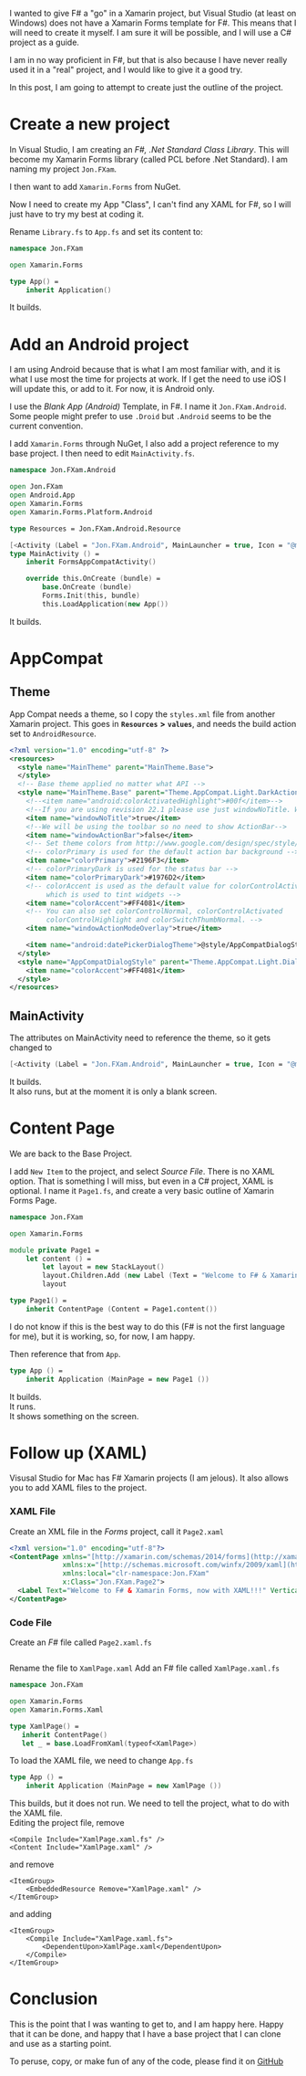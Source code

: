 
I wanted to give F# a "go" in a Xamarin project, but Visual Studio (at least on Windows) does not have a Xamarin Forms template for F#. This means that I will need to create it myself.
I am sure it will be possible, and I will use a C# project as a guide.

I am in no way proficient in F#, but that is also because I have never really used it in a "real" project, and I would like to give it a good try.

In this post, I am going to attempt to create just the outline of the project.

# Create a new project
In Visual Studio, I am creating an _F#, .Net Standard Class Library_. This will become my Xamarin Forms library (called PCL before .Net Standard). I am naming my project `Jon.FXam`.

I then want to add `Xamarin.Forms` from NuGet.

Now I need to create my App "Class", I can't find any XAML for F#, so I will just have to try my best at coding it.

Rename `Library.fs` to `App.fs` and set its content to:
```fsharp
namespace Jon.FXam

open Xamarin.Forms

type App() =
    inherit Application()
```

It builds.

# Add an Android project
I am using Android because that is what I am most familiar with, and it is what I use most the time for projects at work. If I get the need to use iOS I will update this, or add to it.  For now, it is Android only.

I use the _Blank App (Android)_ Template, in F#. I name it `Jon.FXam.Android`. Some people might prefer to use `.Droid` but `.Android` seems to be the current convention.

I add `Xamarin.Forms` through NuGet, I also add a project reference to my base project. I then need to edit `MainActivity.fs`.
```fsharp
namespace Jon.FXam.Android

open Jon.FXam
open Android.App
open Xamarin.Forms
open Xamarin.Forms.Platform.Android

type Resources = Jon.FXam.Android.Resource

[<Activity (Label = "Jon.FXam.Android", MainLauncher = true, Icon = "@mipmap/icon")>]
type MainActivity () =
    inherit FormsAppCompatActivity()

    override this.OnCreate (bundle) =
        base.OnCreate (bundle)
        Forms.Init(this, bundle)
        this.LoadApplication(new App())
```

It builds.

# AppCompat
## Theme
App Compat needs a theme, so I copy the `styles.xml` file from another Xamarin project. This goes in  __`Resources`__ __>__ __`values`__, and needs the build action set to `AndroidResource`.
```xml
<?xml version="1.0" encoding="utf-8" ?>
<resources>
  <style name="MainTheme" parent="MainTheme.Base">
  </style>
  <!-- Base theme applied no matter what API -->
  <style name="MainTheme.Base" parent="Theme.AppCompat.Light.DarkActionBar">
    <!--<item name="android:colorActivatedHighlight">#00f</item>-->
    <!--If you are using revision 22.1 please use just windowNoTitle. Without android:-->
    <item name="windowNoTitle">true</item>
    <!--We will be using the toolbar so no need to show ActionBar-->
    <item name="windowActionBar">false</item>
    <!-- Set theme colors from http://www.google.com/design/spec/style/color.html#color-color-palette -->
    <!-- colorPrimary is used for the default action bar background -->
    <item name="colorPrimary">#2196F3</item>
    <!-- colorPrimaryDark is used for the status bar -->
    <item name="colorPrimaryDark">#1976D2</item>
    <!-- colorAccent is used as the default value for colorControlActivated
         which is used to tint widgets -->
    <item name="colorAccent">#FF4081</item>
    <!-- You can also set colorControlNormal, colorControlActivated
         colorControlHighlight and colorSwitchThumbNormal. -->
    <item name="windowActionModeOverlay">true</item>

    <item name="android:datePickerDialogTheme">@style/AppCompatDialogStyle</item>
  </style>
  <style name="AppCompatDialogStyle" parent="Theme.AppCompat.Light.Dialog">
    <item name="colorAccent">#FF4081</item>
  </style>
</resources>
```

## MainActivity
The attributes on MainActivity need to reference the theme, so it gets changed to
```fsharp
[<Activity (Label = "Jon.FXam.Android", MainLauncher = true, Icon = "@mipmap/icon", Theme = "@style/MainTheme")>]
```

It builds.  
It also runs, but at the moment it is only a blank screen.

# Content Page
We are back to the Base Project.

I add `New Item` to the project,  and select _Source File_. There is no XAML option. That is something I will miss, but even in a C# project, XAML is optional.  I name it `Page1.fs`, and create a very basic outline of Xamarin Forms Page.
```fsharp
namespace Jon.FXam

open Xamarin.Forms

module private Page1 =
    let content () =
        let layout = new StackLayout()
        layout.Children.Add (new Label (Text = "Welcome to F# & Xamarin Forms!"))
        layout

type Page1() =
    inherit ContentPage (Content = Page1.content())


```

I do not know if this is the best way to do this (F# is not the first language for me), but it is working, so, for now, I am happy.

Then reference that from `App`.
```fsharp
type App () =
    inherit Application (MainPage = new Page1 ())
```

It builds.  
It runs.  
It shows something on the screen.

# Follow up (XAML)
Visusal Studio for Mac has F# Xamarin projects (I am jelous). It also allows you to add XAML files to the project.

### XAML File
Create an XML file in the _Forms_ project, call it `Page2.xaml`
```xml
<?xml version="1.0" encoding="utf-8"?>
<ContentPage xmlns="[http://xamarin.com/schemas/2014/forms](http://xamarin.com/schemas/2014/forms)"
             xmlns:x="[http://schemas.microsoft.com/winfx/2009/xaml](http://schemas.microsoft.com/winfx/2009/xaml)"
             xmlns:local="clr-namespace:Jon.FXam"
             x:Class="Jon.FXam.Page2">
  <Label Text="Welcome to F# & Xamarin Forms, now with XAML!!!" VerticalOptions="Center" HorizontalOptions="Center" />
</ContentPage>
```

### Code File
Create an _F#_ file called `Page2.xaml.fs`
```fsharp

```

Rename the file to `XamlPage.xaml`
Add an F# file called `XamlPage.xaml.fs`
```fsharp
namespace Jon.FXam

open Xamarin.Forms
open Xamarin.Forms.Xaml

type XamlPage() =
   inherit ContentPage()
   let _ = base.LoadFromXaml(typeof<XamlPage>)
```

To load the XAML file, we need to change `App.fs`
```fsharp
type App () =
    inherit Application (MainPage = new XamlPage ())
```

This builds, but it does not run. We need to tell the project, what to do with the XAML file.  
Editing the project file, remove
```
<Compile Include="XamlPage.xaml.fs" />
<Content Include="XamlPage.xaml" />
```
and remove
```
<ItemGroup>
	<EmbeddedResource Remove="XamlPage.xaml" />
</ItemGroup>
```
 and adding
```
<ItemGroup>
	<Compile Include="XamlPage.xaml.fs">  
		<DependentUpon>XamlPage.xaml</DependentUpon>  
	</Compile>
</ItemGroup>
```



# Conclusion
This is the point that I was wanting to get to, and I am happy here. Happy that it can be done, and happy that I have a base project that I can clone and use as a starting point.

To peruse, copy, or make fun of any of the code, please find it on [GitHub](https://github.com/Thorocaine/JonathanPeelBlog/tree/master/Xamarin-F%23/FXam)
<!--stackedit_data:
eyJwcm9wZXJ0aWVzIjoidGl0bGU6ICdYYW1hcmluIEZvcm1zLC
B3aXRoIEYjJ1xuYXV0aG9yOiBKb25hdGhhbiBQZWVsXG50YWdz
OiAnWGFtYXJpbiwgWGFtYXJpbi5Gb3JtcywgRiMsIC5OZXQnXG
4iLCJoaXN0b3J5IjpbLTM1NzE2MjU3MywtMjA4NzIxMzY5NSwx
ODc2ODA3NTgyLC0xNjgzMDkyNjAzLDk3Nzg2MDU5MywtMjI3Mj
MwNjIwLDIwOTk0MTkwMDgsMTEwMDE3OTYxNCwtMTkyODA5OTQ1
NiwtMTk2Njk0MTQ2OSwtMTczMDIwMTc3NCwxNTM2NTU1MDA3LD
I2NzUxNjYsMTAxOTcyOTI1MSwtNDUzOTIxMzMwLDMyMTE5MDg5
N119
-->